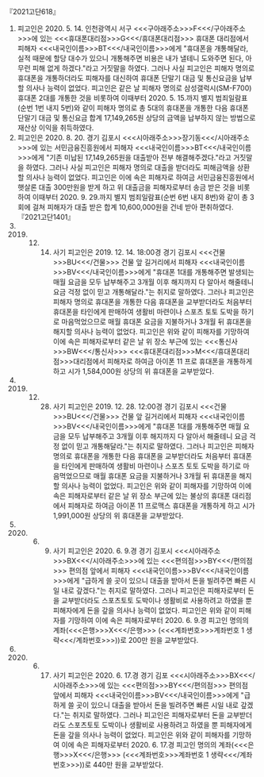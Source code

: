 『2021고단618』
1. 피고인은 2020. 5. 14. 인천광역시 서구 <<<구아래주소>>>F<<</구아래주소>>>에 있는 <<<휴대폰대리점>>>G<<</휴대폰대리점>>> 휴대폰 대리점에서 피해자 <<<내국인이름>>>BT<<</내국인이름>>>에게 "휴대폰을 개통해달라, 실적 때문에 할당 대수가 있으니 개통해주면 비용은 내가 낼테니 도와주면 된다, 아무런 피해 없게 하겠다."라고 거짓말을 하였다.
그러나 사실 피고인은 피해자 명의로 휴대폰을 개통하더라도 피해자를 대신하여 휴대폰 단말기 대금 및 통신요금을 납부할 의사나 능력이 없었다.
피고인은 같은 날 피해자 명의로 삼성갤럭시(SM-F700) 휴대폰 2대를 개통한 것을 비롯하여 이때부터 2020. 5. 15.까지 별지 범죄일람표(순번 1번 내지 5번)와 같이 피해자 명의로 총 5대의 휴대폰을 개통한 다음 휴대폰 단말기 대금 및 통신요금 합계 17,149,265원 상당의 금액을 납부하지 않는 방법으로 재산상 이익을 취득하였다.
2. 피고인은 2020. 8. 20. 경기 김포시 <<<시아래주소>>>장기동<<</시아래주소>>>에 있는 서민금융진흥원에서 피해자 <<<내국인이름>>>BT<<</내국인이름>>>에게 "기존 미납된 17,149,265원을 대출받아 전부 해결해주겠다."라고 거짓말을 하였다.
그러나 사실 피고인은 피해자 명의로 대출을 받더라도 피해금액을 상환할 의사나 능력이 없었다.
피고인은 이에 속은 피해자로 하여금 서민금융진흥원에서 햇살론 대출 300만원을 받게 하고 위 대출금을 피해자로부터 송금 받은 것을 비롯하여 이때부터 2020. 9. 29.까지 별지 범죄일람표(순번 6번 내지 8번)와 같이 총 3회에 걸쳐 피해자가 대출 받은 합계 10,600,000원을 건네 받아 편취하였다.
『2021고단1401』
1. 2019. 12. 14. 사기
피고인은 2019. 12. 14. 18:00경 경기 김포시 <<<건물>>>BU<<</건물>>> 건물 앞 길거리에서 피해자 <<<내국인이름>>>BV<<</내국인이름>>>에게 "휴대폰 1대를 개통해주면 발생되는 매월 요금을 모두 납부해주고 3개월 이후 해지까지 다 알아서 해줄테니 요금 걱정 없이 믿고 개통해달라."는 취지로 말하였다.
그러나 피고인은 피해자 명의로 휴대폰을 개통한 다음 휴대폰을 교부받더라도 처음부터 휴대폰을 타인에게 판매하여 생활비 마련이나 스포츠 토토 도박을 하기로 마음먹었으므로 매월 휴대폰 요금을 지불하거나 3개월 뒤 휴대폰을 해지할 의사나 능력이 없었다.
피고인은 위와 같이 피해자를 기망하여 이에 속은 피해자로부터 같은 날 위 장소 부근에 있는 <<<통신사>>>BW<<</통신사>>> <<<휴대폰대리점>>>M<<</휴대폰대리점>>>대리점에서 피해자로 하여금 아이폰 11 프로 휴대폰을 개통하게 하고 시가 1,584,000원 상당의 위 휴대폰을 교부받았다.
2. 2019. 12. 28. 사기
피고인은 2019. 12. 28. 12:00경 경기 김포시 <<<건물>>>BU<<</건물>>> 건물 앞 길거리에서 피해자 <<<내국인이름>>>BV<<</내국인이름>>>에게 "휴대폰 1대를 개통해주면 매월 요금을 모두 납부해주고 3개월 이후 해지까지 다 알아서 해줄테니 요금 걱정 없이 믿고 개통해달라."는 취지로 말하였다.
그러나 피고인은 피해자 명의로 휴대폰을 개통한 다음 휴대폰을 교부받더라도 처음부터 휴대폰을 타인에게 판매하여 생활비 마련이나 스포츠 토토 도박을 하기로 마음먹었으므로 매월 휴대폰 요금을 지불하거나 3개월 뒤 휴대폰을 해지할 의사나 능력이 없었다.
피고인은 위와 같이 피해자를 기망하여 이에 속은 피해자로부터 같은 날 위 장소 부근에 있는 불상의 휴대폰 대리점에서 피해자로 하여금 아이폰 11 프로맥스 휴대폰을 개통하게 하고 시가 1,991,000원 상당의 위 휴대폰을 교부받았다.
3. 2020. 6. 9. 사기
피고인은 2020. 6. 9.경 경기 김포시 <<<시아래주소>>>BX<<</시아래주소>>>에 있는 <<<편의점>>>BY<<</편의점>>> 편의점 앞에서 피해자 <<<내국인이름>>>BV<<</내국인이름>>>에게 "급하게 쓸 곳이 있으니 대출을 받아서 돈을 빌려주면 빠른 시일 내로 갚겠다."는 취지로 말하였다.
그러나 피고인은 피해자로부터 돈을 교부받더라도 스포츠토토 도박이나 생활비로 사용하려고 하였을 뿐 피해자에게 돈을 갚을 의사나 능력이 없었다.
피고인은 위와 같이 피해자를 기망하여 이에 속은 피해자로부터 2020. 6. 9.경 피고인 명의의 계좌(<<<은행>>>X<<</은행>>> (<<<계좌번호>>>계좌번호 1 생략<<</계좌번호>>>))로 200만 원을 교부받았다.
3. 2020. 6. 17. 사기
피고인은 2020. 6. 17.경 경기 김포 <<<시아래주소>>>BX<<</시아래주소>>>에 있는 <<<편의점>>>BY<<</편의점>>> 편의점 앞에서 피해자 <<<내국인이름>>>BV<<</내국인이름>>>에게 "급하게 쓸 곳이 있으니 대출을 받아서 돈을 빌려주면 빠른 시일 내로 갚겠다."는 취지로 말하였다.
그러나 피고인은 피해자로부터 돈을 교부받더라도 스포츠토토 도박이나 생활비로 사용하려고 하였을 뿐 피해자에게 돈을 갚을 의사나 능력이 없었다.
피고인은 위와 같이 피해자를 기망하여 이에 속은 피해자로부터 2020. 6. 17.경 피고인 명의의 계좌(<<<은행>>>X<<</은행>>> (<<<계좌번호>>>계좌번호 1 생략<<</계좌번호>>>))로 440만 원을 교부받았다.